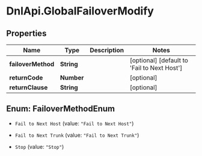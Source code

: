# DnlApi.GlobalFailoverModify

## Properties
Name | Type | Description | Notes
------------ | ------------- | ------------- | -------------
**failoverMethod** | **String** |  | [optional] [default to &#39;Fail to Next Host&#39;]
**returnCode** | **Number** |  | [optional] 
**returnClause** | **String** |  | [optional] 


<a name="FailoverMethodEnum"></a>
## Enum: FailoverMethodEnum


* `Fail to Next Host` (value: `"Fail to Next Host"`)

* `Fail to Next Trunk` (value: `"Fail to Next Trunk"`)

* `Stop` (value: `"Stop"`)




